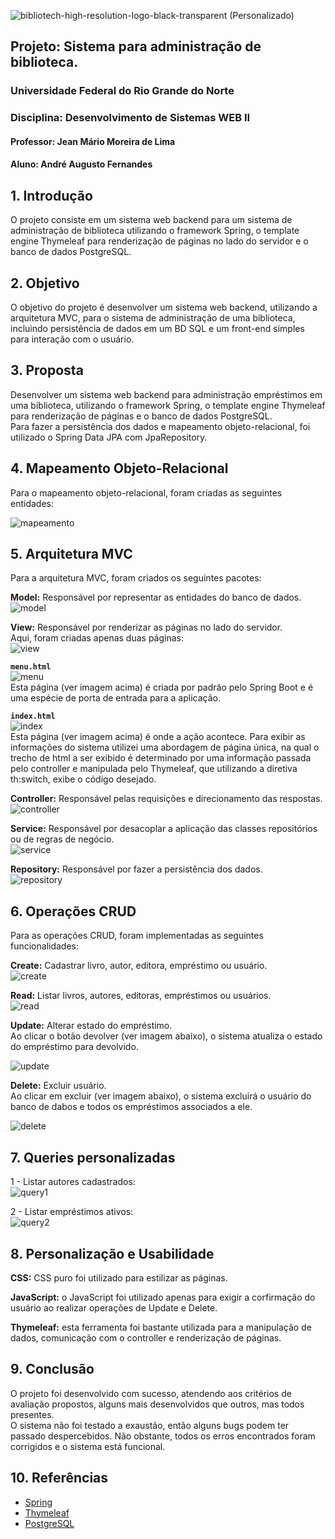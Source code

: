 ![bibliotech-high-resolution-logo-black-transparent (Personalizado)](https://github.com/andrefernandeslp1/biblioteca-web2/assets/92834067/d0469176-ffd6-47ac-8a5c-cd8fab00e17a)
## Projeto: Sistema para administração de biblioteca.

### Universidade Federal do Rio Grande do Norte

### Disciplina: Desenvolvimento de Sistemas WEB II

#### Professor: Jean Mário Moreira de Lima

#### Aluno: André Augusto Fernandes

## 1. Introdução

O projeto consiste em um sistema web backend para um sistema de administração de biblioteca utilizando o framework Spring, o template engine Thymeleaf para renderização de páginas no lado do servidor e o banco de dados PostgreSQL.

## 2. Objetivo

O objetivo do projeto é desenvolver um sistema web backend, utilizando a arquitetura MVC, para o sistema de administração de uma biblioteca, incluindo persistência de dados em um BD SQL e um front-end simples para interação com o usuário.

## 3. Proposta

Desenvolver um sistema web backend para administração empréstimos em uma biblioteca, utilizando o framework Spring, o template engine Thymeleaf para renderização de páginas e o banco de dados PostgreSQL.  
Para fazer a persistência dos dados e mapeamento objeto-relacional, foi utilizado o Spring Data JPA com JpaRepository.  

## 4. Mapeamento Objeto-Relacional

Para o mapeamento objeto-relacional, foram criadas as seguintes entidades:  

![mapeamento](https://raw.githubusercontent.com/andrefernandeslp1/biblioteca-web2/main/src/main/resources/static/imgs/mapeamento-bd.PNG)  

## 5. Arquitetura MVC

Para a arquitetura MVC, foram criados os seguintes pacotes:  

**Model:** Responsável por representar as entidades do banco de dados.  
![model](https://raw.githubusercontent.com/andrefernandeslp1/biblioteca-web2/main/src/main/resources/static/imgs/model.PNG)  

**View:** Responsável por renderizar as páginas no lado do servidor.  
Aqui, foram criadas apenas duas páginas:  
![view](https://raw.githubusercontent.com/andrefernandeslp1/biblioteca-web2/main/src/main/resources/static/imgs/html.PNG)  

**`menu.html`**  
![menu](https://raw.githubusercontent.com/andrefernandeslp1/biblioteca-web2/main/src/main/resources/static/imgs/Screen%20Shot%202024-04-08%20at%2001.51.51-fullpage.png)  
Esta página (ver imagem acima) é criada por padrão pelo Spring Boot e é uma espécie de porta de entrada para a aplicação.  

**`index.html`**  
![index](https://raw.githubusercontent.com/andrefernandeslp1/biblioteca-web2/main/src/main/resources/static/imgs/Screen%20Shot%202024-04-08%20at%2001.48.43-fullpage.png)  
Esta página (ver imagem acima) é onde a ação acontece. Para exibir as informações do sistema utilizei uma abordagem de página única, na qual o trecho de html a ser exibido é determinado por uma informação passada pelo controller e manipulada pelo Thymeleaf, que utilizando a diretiva th:switch, exibe o código desejado.  

**Controller:** Responsável pelas requisições e direcionamento das respostas.  
![controller](https://raw.githubusercontent.com/andrefernandeslp1/biblioteca-web2/main/src/main/resources/static/imgs/controller.PNG)  

**Service:** Responsável por desacoplar a aplicação das classes repositórios ou de regras de negócio.  
![service](https://raw.githubusercontent.com/andrefernandeslp1/biblioteca-web2/main/src/main/resources/static/imgs/service.PNG)  

**Repository:** Responsável por fazer a persistência dos dados.  
![repository](https://raw.githubusercontent.com/andrefernandeslp1/biblioteca-web2/main/src/main/resources/static/imgs/repository.PNG)  

## 6. Operações CRUD

Para as operações CRUD, foram implementadas as seguintes funcionalidades:  

**Create:** Cadastrar livro, autor, editora, empréstimo ou usuário.  
![create](https://raw.githubusercontent.com/andrefernandeslp1/biblioteca-web2/main/src/main/resources/static/imgs/Screen%20Shot%202024-04-08%20%20at%209.59.23-fullpage.png)  

**Read:** Listar livros, autores, editoras, empréstimos ou usuários.  
![read](https://raw.githubusercontent.com/andrefernandeslp1/biblioteca-web2/main/src/main/resources/static/imgs/Screen%20Shot%202024-04-08%20at%2009.59.46-fullpage.png)  

**Update:** Alterar estado do empréstimo.  
Ao clicar o botão devolver (ver imagem abaixo), o sistema atualiza o estado do empréstimo para devolvido.  

![update](https://raw.githubusercontent.com/andrefernandeslp1/biblioteca-web2/main/src/main/resources/static/imgs/Screen%20Shot%202024-04-08%20at%2001.51.12-fullpage.png)  

**Delete:** Excluir usuário.  
Ao clicar em excluir (ver imagem abaixo), o sistema excluirá o usuário do banco de dabos e todos os empréstimos associados a ele.  

![delete](https://raw.githubusercontent.com/andrefernandeslp1/biblioteca-web2/main/src/main/resources/static/imgs/Screen%20Shot%202024-04-08%20at%2001.51.31-fullpage.png)  

## 7. Queries personalizadas
1 - Listar autores cadastrados:  
![query1](https://raw.githubusercontent.com/andrefernandeslp1/biblioteca-web2/main/src/main/resources/static/imgs/Query1.PNG)  

2 - Listar empréstimos ativos:  
![query2](https://raw.githubusercontent.com/andrefernandeslp1/biblioteca-web2/main/src/main/resources/static/imgs/Query2.PNG)  

## 8. Personalização e Usabilidade

**CSS:** CSS puro foi utilizado para estilizar as páginas.  

**JavaScript:** o JavaScript foi utilizado apenas para exigir a corfirmação do usuário ao realizar operações de Update e Delete.  

**Thymeleaf:** esta ferramenta foi bastante utilizada para a manipulação de dados, comunicação com o controller e renderização de páginas.  

## 9. Conclusão

O projeto foi desenvolvido com sucesso, atendendo aos critérios de avaliação propostos, alguns mais desenvolvidos que outros, mas todos presentes.  
O sistema não foi testado a exaustão, então alguns bugs podem ter passado despercebidos.
Não obstante, todos os erros encontrados foram corrigidos e o sistema está funcional.  

## 10. Referências

- [Spring](https://spring.io/)  
- [Thymeleaf](https://www.thymeleaf.org/)  
- [PostgreSQL](https://www.postgresql.org/)  

